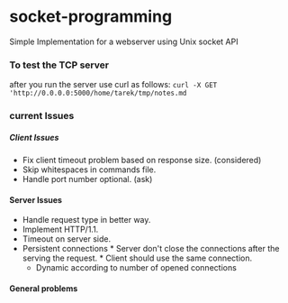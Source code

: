 # socket-programming
Simple Implementation for a webserver using Unix socket API

### To test the TCP server
after you run the server use curl as follows:
``curl -X GET 'http://0.0.0.0:5000/home/tarek/tmp/notes.md``

### current Issues
##### Client Issues

- Fix client timeout problem based on response size. (considered)
- Skip whitespaces in commands file.
- Handle port number optional. (ask)

#### Server Issues
- Handle request type in better way.
- Implement HTTP/1.1.
- Timeout on server side.
- Persistent connections
        * Server don't close the connections after the serving the request.
        * Client should use the same connection.
    * Dynamic according to number of opened connections

#### General problems